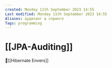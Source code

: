 ```yaml
---
created: Monday 11th September 2023 14:55
Last modified: Monday 11th September 2023 14:55
Aliases: аудитинг в спринге
Tags: programming
---
```


# [[JPA-Auditing]]

📌[[Hibernate Envers]]

